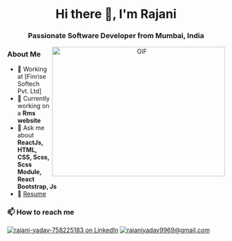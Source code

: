 <h1 align="center">Hi there 👋, I'm Rajani</h1>
<h3 align="center">Passionate Software Developer from Mumbai, India</h3>

<!-- Introduction Section -->
<p align="center">
  <img align="right" height="300" width="400" alt="GIF" src="https://media.giphy.com/media/SWoSkN6DxTszqIKEqv/giphy.gif">
</p>

### About Me

- 🔭 Working at [Finrise Softech Pvt. Ltd]
- 🌱 Currently working on a **Rms website**
- 💬 Ask me about **ReactJs, HTML, CSS, Scss, Scss Module, React Bootstrap, Js**
- 📄 [Resume](https://github.com/rajaniyadav9969/rajaniyadav9969/blob/main/RajaniKeshavYadav.pdf)



### 📫 How to reach me
<a href="https://www.linkedin.com/in/rajani-yadav-758225183/" target="balnk">![rajani-yadav-758225183 on LinkedIn](https://img.shields.io/badge/LinkedIn-0077B5?style=for-the-badge&logo=linkedin&logoColor=white)</a>
<a href="mailto:rajaniyadav9969@gmail.com" target="balnk">![rajaniyadav9969@gmail.com](https://img.shields.io/badge/Gmail-D14836?style=for-the-badge&logo=gmail&logoColor=white)</a>

<br>



